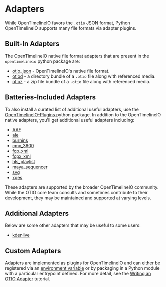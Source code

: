 # Adapters

While OpenTimelineIO favors the `.otio` JSON format, Python OpenTimelineIO supports many file formats via adapter plugins.

## Built-In Adapters

The OpenTimelineIO native file format adapters that are present in the `opentimelineio` python package are:

- [otio_json](https://github.com/AcademySoftwareFoundation/OpenTimelineIO/blob/main/src/py-opentimelineio/opentimelineio/adapters/otio_json.py) - OpenTimelineIO's native file format.
- [otiod](https://github.com/AcademySoftwareFoundation/OpenTimelineIO/blob/main/src/py-opentimelineio/opentimelineio/adapters/otiod.py) - a directory bundle of a `.otio` file along with referenced media.
- [otioz](https://github.com/AcademySoftwareFoundation/OpenTimelineIO/blob/main/src/py-opentimelineio/opentimelineio/adapters/otioz.py) - a zip file bundle of a `.otio` file along with referenced media.

## Batteries-Included Adapters

To also install a curated list of additional useful adapters, use the [OpenTimelineIO-Plugins ](https://pypi.org/project/OpenTimelineIO-Plugins/) python package. In addition to the OpenTimelineIO native adapters, you'll get additional useful adapters including:

- [AAF](https://github.com/OpenTimelineIO/otio-aaf-adapter)
- [ale](https://github.com/OpenTimelineIO/otio-ale-adapter)
- [burnins](https://github.com/OpenTimelineIO/otio-burnins-adapter)
- [cmx_3600](https://github.com/OpenTimelineIO/otio-cmx3600-adapter)
- [fcp_xml](https://github.com/OpenTimelineIO/otio-fcp-adapter)
- [fcpx_xml](https://github.com/OpenTimelineIO/otio-fcpx-xml-adapter)
- [hls_playlist](https://github.com/OpenTimelineIO/otio-hls-playlist-adapter)
- [maya_sequencer](https://github.com/OpenTimelineIO/otio-maya-sequencer-adapter)
- [svg](https://github.com/OpenTimelineIO/otio-svg-adapter)
- [xges](https://github.com/OpenTimelineIO/otio-xges-adapter)

These adapters are supported by the broader OpenTimelineIO community. While the OTIO core team consults and sometimes contribute to their development, they may be maintained and supported at varying levels.

## Additional Adapters

Below are some other adapters that may be useful to some users:

- [kdenlive](https://invent.kde.org/multimedia/kdenlive-opentimelineio)

## Custom Adapters

Adapters are implemented as plugins for OpenTimelineIO and can either be registered via an [environment variable](./otio-env-variables) or by packaging in a Python module with a particular entrypoint defined. For more detail, see the [Writing an OTIO Adapter](./write-an-adapter) tutorial.

